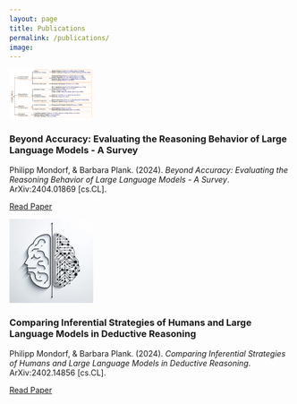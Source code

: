 ```yaml
---
layout: page
title: Publications
permalink: /publications/
image:
---
```


<div class="publication-entry">

  <!-- Image -->
  <a href="../assets/img/projects/beyond_accuracy_survey/evaluation_methods.png" target="_blank">
  <img src="../assets/img/projects/beyond_accuracy_survey/evaluation_methods.png" alt="Storyflow" style="width: 150px; height: 89px; margin-right: 20px;">
  </a>

  <!-- Text Info -->
  <div class="publication-info">

<h3>Beyond Accuracy: Evaluating the Reasoning Behavior of Large Language Models - A Survey</h3>

<p>Philipp Mondorf, & Barbara Plank. (2024). <i>Beyond Accuracy: Evaluating the Reasoning Behavior of Large Language Models - A Survey</i>. ArXiv:2404.01869 [cs.CL].</p> 
<p><a href="https://arxiv.org/abs/2404.01869">Read Paper</a></p>

  </div>

</div>

<div class="publication-entry">

  <!-- Image -->
  <a href="../assets/img/projects/comparing_inf_strategies/comparing_inf_strategies.webp" target="_blank">
  <img src="../assets/img/projects/comparing_inf_strategies/comparing_inf_strategies.webp" alt="Storyflow" class="publication-image" style="width: 150px; height: 150px; margin-right: 20px;">
  </a>

  <!-- Text Info -->
  <div class="publication-info">

<h3>Comparing Inferential Strategies of Humans and Large Language Models in Deductive Reasoning</h3>

<p>Philipp Mondorf, & Barbara Plank. (2024). <i>Comparing Inferential Strategies of Humans and Large Language Models in Deductive Reasoning</i>. ArXiv:2402.14856 [cs.CL].</p> 
<p><a href="https://arxiv.org/abs/2402.14856">Read Paper</a></p>

  </div>

</div>
